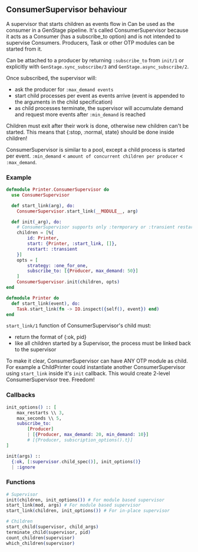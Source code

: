 ## ConsumerSupervisor behaviour

A supervisor that starts children as events flow in
Can be used as the consumer in a GenStage pipeline.
It's called ConsumerSupervisor because it acts as a Consumer (has a subscribe_to option) and is not intended to supervise Consumers.
Producers, Task or other OTP modules can be started from it.

Can be attached to a producer by returning `:subscribe_to` from `init/1` or explicitly with `GenStage.sync_subscribe/3` and `GenStage.async_subscribe/2`.

Once subscribed, the supervisor will:
- ask the producer for `:max_demand events` 
- start child processes per event as events arrive
  (event is appended to the arguments in the child specification)
- as child processes terminate, the supervisor will accumulate demand and request more events after `:min_demand` is reached

Children must exit after their work is done, otherwise new children can't be started. 
This means that {:stop, :normal, state} should be done inside children!

ConsumerSupervisor is similar to a pool, except a child process is started per event. 
`:min_demand` < `amount of concurrent children per producer` < `:max_demand`.

### Example

```elixir
defmodule Printer.ConsumerSupervisor do
  use ConsumerSupervisor

  def start_link(arg), do:
    ConsumerSupervisor.start_link(__MODULE__, arg)

  def init(_arg), do:
    # ConsumerSupervisor supports only :termporary or :transient restart
    children = [%{
        id: Printer, 
        start: {Printer, :start_link, []}, 
        restart: :transient
    }]
    opts = [
        strategy: :one_for_one, 
        subscribe_to: [{Producer, max_demand: 50}]
    ]
    ConsumerSupervisor.init(children, opts)
end
```
```elixir
defmodule Printer do
  def start_link(event), do:
    Task.start_link(fn -> IO.inspect({self(), event}) end)
end
```

`start_link/1` function of ConsumerSupervisor's child must:
- return the format of {:ok, pid}
- like all children started by a Supervisor, the process must be linked back to the supervisor

To make it clear, ConsumerSupervisor can have ANY OTP module as child.
For example a ChildPrinter could instantiate another ConsumerSupervisor using `start_link` inside it's `init` callback. This would create 2-level ConsumerSupervisor tree. Freedom!

### Callbacks

```elixir
init_options() :: [
    max_restarts \\ 3,
    max_seconds \\ 5,
    subscribe_to: 
        [Producer]
        | [{Producer, max_demand: 20, min_demand: 10}]
        # [{Producer, subscription_options().t}]
]

init(args) ::
  {:ok, [:supervisor.child_spec()], init_options()} 
  | :ignore
```

### Functions

```elixir
# Supervisor
init(children, init_options()) # For module based supervisor
start_link(mod, args) # For module based supervisor
start_link(children, init_options()) # For in-place supervisor

# Children
start_child(supervisor, child_args)
terminate_child(supervisor, pid)
count_children(supervisor)
which_children(supervisor)
```
